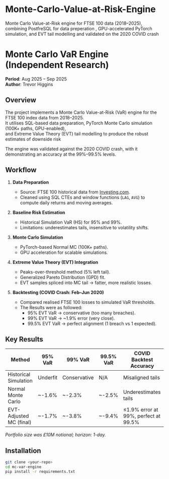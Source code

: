 # Monte-Carlo-Value-at-Risk-Engine
Monte Carlo Value-at-Risk engine for FTSE 100 data (2018–2025), combining PostfreSQL for data preperation , GPU-accelerated PyTorch simulation, and EVT tail modelling and  validated on the 2020 COVID crash

# Monte Carlo VaR Engine (Independent Research)

**Period**: Aug 2025 – Sep 2025  
**Author**: Trevor Higgins   

## Overview
The project implements a Monte Carlo Value-at-Risk (VaR) engine for the FTSE 100 index data from 2018–2025.  
It utilises SQL-based data preparation, PyTorch Monte Carlo simulation (100K+ paths, GPU-enabled),  
and Extreme Value Theory (EVT) tail modelling to produce the robust estimates of downside risk  

The engine was validated against the 2020 COVID crash, with it demonstrating an accuracy at the 99%–99.5% levels.  

## Workflow
1. **Data Preparation**  
   - Source: FTSE 100 historical data from [Investing.com](https://uk.investing.com/indices/uk-100-historical-data?cid=27517).  
   - Cleaned using SQL CTEs and window functions (`LAG`, `AVG`) to compute daily returns and moving averages.  

2. **Baseline Risk Estimation**  
   - Historical Simulation VaR (HS) for 95% and 99%.  
   - Limitations: underestimates tails, insensitive to volatility shifts.  

3. **Monte Carlo Simulation**  
   - PyTorch-based Normal MC (100K+ paths).  
   - GPU acceleration for scalable simulations.  

4. **Extreme Value Theory (EVT) Integration**  
   - Peaks-over-threshold method (5% left tail).  
   - Generalized Pareto Distribution (GPD) fit.  
   - EVT samples spliced into MC tail → fatter, more realistic losses.  

5. **Backtesting (COVID Crash: Feb–Jun 2020)**  
   - Compared realised FTSE 100 losses to simulated VaR thresholds.  
   - The Results were as followed:  
     - 95% EVT VaR → conservative (too many breaches).  
     - 99% EVT VaR → ~1.9% error (very close).  
     - 99.5% EVT VaR → perfect alignment (1 breach vs 1 expected).  

## Key Results

| Method                 | 95% VaR | 99% VaR | 99.5% VaR | COVID Backtest Accuracy  |
|------------------------|---------|---------|-----------|--------------------------|
| Historical Simulation  | Underfit| Conservative | N/A  | Misaligned tails         |
| Normal Monte Carlo     | ~-1.6%  | ~-2.3%  | ~-2.5%    | Underestimates tails     |
| EVT-Adjusted MC (final)| ~-1.7%  | ~-3.8%  | ~-9.4%    | ≤1.9% error at 99%, perfect at 99.5% |

*Portfolio size was £10M notional; horizon: 1-day.*

## Installation
```bash
git clone <your-repo>
cd mc-var-engine
pip install -r requirements.txt
